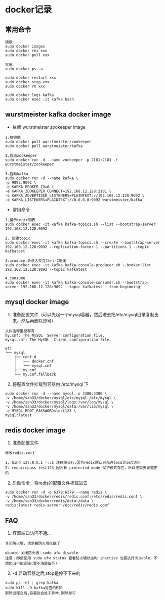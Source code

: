 # docker记录

## 常用命令
```
镜像
sudo docker images
sudo docker rmi xxx
sudo docker pull xxx

容器
sudo docker ps -a

sudo docker restart xxx
sudo docker stop xxx
sudo docker rm xxx

sudo docker logs kafka
sudo docker exec -it kafka bash
```

## wurstmeister kafka docker image

- 依赖 wurstmeister zookeeper image

```
1.拉镜像
sudo docker pull wurstmeister/zookeeper
sudo docker pull wurstmeister/kafka

2.启动zookeeper
sudo docker run -d --name zookeeper -p 2181:2181 -t wurstmeister/zookeeper

3.启动kafka
sudo docker run -d --name kafka \
-p 9092:9092 \
-e KAFKA_BROKER_ID=0 \
-e KAFKA_ZOOKEEPER_CONNECT=192.168.12.128:2181 \
-e KAFKA_ADVERTISED_LISTENERS=PLAINTEXT://192.168.12.128:9092 \
-e KAFKA_LISTENERS=PLAINTEXT://0.0.0.0:9092 wurstmeister/kafka
```

- 常用命令
```
1.展示topic列表
sudo docker exec -it kafka kafka-topics.sh --list --bootstrap-server 192.168.12.128:9092

2. 创建topic
sudo docker exec -it kafka kafka-topics.sh --create --bootstrap-server 192.168.12.128:9092 --replication-factor 1 --partitions 1 --topic kafkatest

3.produce,会进入交互Ctrl-C退出
sudo docker exec -it kafka kafka-console-producer.sh --broker-list 192.168.12.128:9092 --topic kafkatest

4.consume
sudo docker exec -it kafka kafka-console-consumer.sh --bootstrap-server 192.168.12.128:9092 --topic kafkatest --from-beginning
```

## mysql docker image

1. 准备配置文件（可以先起一个mysql容器，然后进去把/etc/mysql目录复制出来，然后再删除即可）
```
文件注释里面都有
my.cnf: The MySQL  Server configuration file.
mysql.cnf: The MySQL  Client configuration file.

etc
└── mysql
    ├── conf.d
    │   ├── docker.cnf
    │   └── mysql.cnf
    ├── my.cnf
    └── my.cnf.fallback
```

2. 将配置文件挂载到容器内 /etc/mysql 下
```
sudo docker run -d --name mysql -p 3306:3306 \
-v /home/san33/docker/mysql/etc/mysql:/etc/mysql \
-v /home/san33/docker/mysql/logs:/var/log/mysql \
-v /home/san33/docker/mysql/data:/var/lib/mysql \
-e MYSQL_ROOT_PASSWORD=test123 \
mysql:latest
```

## redis docker image

1. 准备配置文件
```
修改redis.conf

1. bind 127.0.0.1 -::1 注释掉该行,因为redis默认只允许localhost访问
2. requirepass test123 因为有 protected-mode 保护模式存在，所以还需要设置密码
```

2. 启动命令，将redis的配置文件挂载进去

```
sudo docker run -d -p 6379:6379 --name redis \
-v /home/san33/docker/redis/redis.conf:/etc/redis/redis.conf \
-v /home/san33/docker/redis/data:/data \
redis:latest redis-server /etc/redis/redis.conf
```


## FAQ

1. 容器端口访问不通...

```
关闭防火墙，请求被防火墙拦截了

ubuntu 关闭防火墙：sudo ufw disable
注意：即使使用 sudo ufw status 查看防火墙状态时 inactive 也要执行disable，不然仍旧不能连接(暂不清楚细节)
```

2. -d 启动容器之后,stop是停不下来的

```
sudo ps -ef | grep kafka
sudo kill -9 kafka对应的PID
删除进程之后,容器则会处于异常,删除即可
```